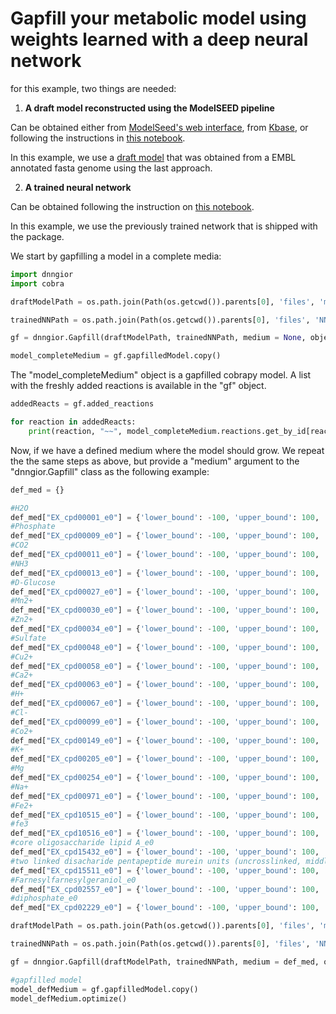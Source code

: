# Gapfill your metabolic model using weights learned with a deep neural network

for this example, two things are needed:

1. **A draft model reconstructed using the ModelSEED pipeline**

Can be obtained either from [ModelSeed's web interface](https://modelseed.org/), from [Kbase](https://www.kbase.us/), or following the instructions in [this notebook]().

In this example, we use a [draft model](https://github.com/MGXlab/DNNGIOR/blob/main/files/models/bh_ungapfilled_model.sbml) that was obtained from a EMBL annotated fasta genome using the last approach. 

2. **A trained neural network**

Can be obtained following the instruction on [this notebook](). 

In this example, we use the previously trained network that is shipped with the package.



We start by gapfilling a model in a complete media:

```python
import dnngior
import cobra

draftModelPath = os.path.join(Path(os.getcwd()).parents[0], 'files', 'models', 'bh_ungapfilled_model.sbml')

trainedNNPath = os.path.join(Path(os.getcwd()).parents[0], 'files', 'NN', 'NN_MS.h5')

gf = dnngior.Gapfill(draftModelPath, trainedNNPath, medium = None, objectiveName = 'bio1')

model_completeMedium = gf.gapfilledModel.copy()
```



The "model_completeMedium" object is a gapfilled cobrapy model. A list with the freshly added reactions is available in the "gf" object.



```python
addedReacts = gf.added_reactions

for reaction in addedReacts:
    print(reaction, "~~", model_completeMedium.reactions.get_by_id[reaction].build_reaction_string(use_metabolite_names = 1), '\n\n')
```



Now, if we have a defined medium where the model should grow. We repeat the the same steps as above, but provide a "medium" argument to the "dnngior.Gapfill" class as the following example:



```python
def_med = {}

#H2O
def_med["EX_cpd00001_e0"] = {'lower_bound': -100, 'upper_bound': 100, 'metabolites': {"cpd00001_e0":-1}}
#Phosphate
def_med["EX_cpd00009_e0"] = {'lower_bound': -100, 'upper_bound': 100, 'metabolites': {"cpd00009_e0":-1}}
#CO2
def_med["EX_cpd00011_e0"] = {'lower_bound': -100, 'upper_bound': 100, 'metabolites': {"cpd00011_e0":-1}}
#NH3
def_med["EX_cpd00013_e0"] = {'lower_bound': -100, 'upper_bound': 100, 'metabolites': {"cpd00013_e0":-1}}
#D-Glucose
def_med["EX_cpd00027_e0"] = {'lower_bound': -100, 'upper_bound': 100, 'metabolites': {"cpd00027_e0":-1}}
#Mn2+
def_med["EX_cpd00030_e0"] = {'lower_bound': -100, 'upper_bound': 100, 'metabolites': {"cpd00030_e0":-1}}
#Zn2+
def_med["EX_cpd00034_e0"] = {'lower_bound': -100, 'upper_bound': 100, 'metabolites': {"cpd00034_e0":-1}}
#Sulfate
def_med["EX_cpd00048_e0"] = {'lower_bound': -100, 'upper_bound': 100, 'metabolites': {"cpd00048_e0":-1}}
#Cu2+
def_med["EX_cpd00058_e0"] = {'lower_bound': -100, 'upper_bound': 100, 'metabolites': {"cpd00058_e0":-1}}
#Ca2+
def_med["EX_cpd00063_e0"] = {'lower_bound': -100, 'upper_bound': 100, 'metabolites': {"cpd00063_e0":-1}}
#H+
def_med["EX_cpd00067_e0"] = {'lower_bound': -100, 'upper_bound': 100, 'metabolites': {"cpd00067_e0":-1}}
#Cl-
def_med["EX_cpd00099_e0"] = {'lower_bound': -100, 'upper_bound': 100, 'metabolites': {"cpd00099_e0":-1}}
#Co2+
def_med["EX_cpd00149_e0"] = {'lower_bound': -100, 'upper_bound': 100, 'metabolites': {"cpd00149_e0":-1}}
#K+
def_med["EX_cpd00205_e0"] = {'lower_bound': -100, 'upper_bound': 100, 'metabolites': {"cpd00205_e0":-1}}
#Mg
def_med["EX_cpd00254_e0"] = {'lower_bound': -100, 'upper_bound': 100, 'metabolites': {"cpd00254_e0":-1}}
#Na+
def_med["EX_cpd00971_e0"] = {'lower_bound': -100, 'upper_bound': 100, 'metabolites': {"cpd00971_e0":-1}}
#Fe2+
def_med["EX_cpd10515_e0"] = {'lower_bound': -100, 'upper_bound': 100, 'metabolites': {"cpd10515_e0":-1}}
#fe3	
def_med["EX_cpd10516_e0"] = {'lower_bound': -100, 'upper_bound': 100, 'metabolites': {"cpd10516_e0":-1}}
#core oligosaccharide lipid A_e0
def_med["EX_cpd15432_e0"] = {'lower_bound': -100, 'upper_bound': 100, 'metabolites': {"cpd15432_e0":-1}}
#two linked disacharide pentapeptide murein units (uncrosslinked, middle of chain)_e0
def_med["EX_cpd15511_e0"] = {'lower_bound': -100, 'upper_bound': 100, 'metabolites': {"cpd15511_e0":-1}}
#Farnesylfarnesylgeraniol_e0
def_med["EX_cpd02557_e0"] = {'lower_bound': -100, 'upper_bound': 100, 'metabolites': {"cpd02557_e0":-1}}
#diphosphate_e0
def_med["EX_cpd02229_e0"] = {'lower_bound': -100, 'upper_bound': 100, 'metabolites': {"cpd02229_e0":-1}}

draftModelPath = os.path.join(Path(os.getcwd()).parents[0], 'files', 'models', 'bh_ungapfilled_model.sbml')

trainedNNPath = os.path.join(Path(os.getcwd()).parents[0], 'files', 'NN', 'NN_MS.h5')

gf = dnngior.Gapfill(draftModelPath, trainedNNPath, medium = def_med, objectiveName = 'bio1')

#gapfilled model
model_defMedium = gf.gapfilledModel.copy()
model_defMedium.optimize()

```



